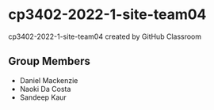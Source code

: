 # cp3402-2022-1-site-team04
cp3402-2022-1-site-team04 created by GitHub Classroom
## Group Members 
- Daniel Mackenzie
- Naoki Da Costa
- Sandeep Kaur
